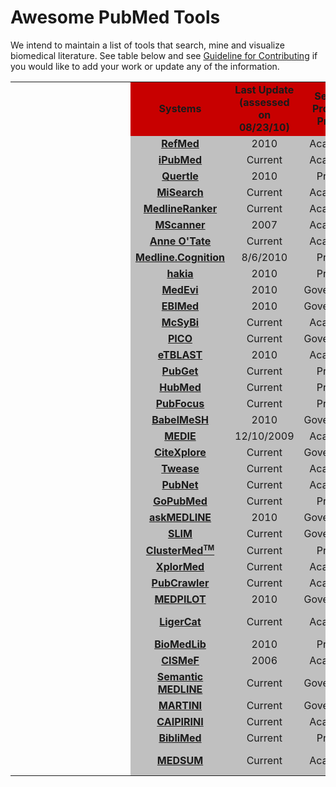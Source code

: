 # Awesome PubMed Tools

We intend to maintain a list of tools that search, mine and visualize biomedical literature. See table below and see [Guideline for Contributing]() if you would like to add your work or update any of the information.



<table style="text-align:center">
<tbody><tr><td width="0" id="1"></td><td width="0" id="2"></td><td width="0" id="3"></td><td width="0" id="4"></td><td width="0" id="5"></td><td width="0" id="6"></td><td width="0" id="7"></td><td width="0" id="8"></td><td width="0" id="9"></td><td width="0" id="10"></td><td width="0" id="11"></td><td width="0" id="12"></td>
<td bgcolor="#C80000"><b>Systems</b></td>
<td bgcolor="#C80000"><b>Last Update<br>(assessed on 08/23/10)</b></td>
<td bgcolor="#C80000"><b>Service Provider Profile</b></td>
<td bgcolor="#C80000"><b>Source Code Available</b></td>
<td bgcolor="#C80000"><b>System Output Format</b></td>
<td bgcolor="#C80000"><b>PubMed ID Links</b></td>
<td bgcolor="#C80000"><b>Full Text Links</b></td>
<td bgcolor="#C80000"><b>Related Article Links</b></td>
<td bgcolor="#C80000"><b>Export Search Results</b></td></tr>

<tr><td width="0"></td><td width="0" id="2"></td><td width="0"></td><td width="0"></td><td width="0"></td><td width="0"></td><td width="0" id="7"></td><td width="0"></td><td width="0"></td><td width="0"></td><td width="0"></td><td width="0"></td><td bgcolor="#C0C0C0"><b><a href="http://dm.postech.ac.kr/refmed/">RefMed</a></b>
</td><td bgcolor="#C0C0C0">2010</td><td bgcolor="#C0C0C0">Academic</td><td bgcolor="#C0C0C0">✗</td><td bgcolor="#C0C0C0">List</td><td bgcolor="#C0C0C0">✓</td><td bgcolor="#C0C0C0">✗</td><td bgcolor="#C0C0C0">✗</td><td bgcolor="#C0C0C0">✗

</td></tr><tr><td width="0"></td><td width="0"></td><td width="0"></td><td width="0"></td><td width="0"></td><td width="0"></td><td width="0"></td><td width="0"></td><td width="0" id="9"></td><td width="0"></td><td width="0"></td><td width="0"></td><td bgcolor="#C0C0C0"><b><a href="http://ipubmed.ics.uci.edu/">iPubMed</a></b>
</td><td bgcolor="#C0C0C0">Current</td><td bgcolor="#C0C0C0">Academic</td><td bgcolor="#C0C0C0">✗</td><td bgcolor="#C0C0C0">List</td><td bgcolor="#C0C0C0">✓</td><td bgcolor="#C0C0C0">✗</td><td bgcolor="#C0C0C0">✗</td><td bgcolor="#C0C0C0">✗

</td></tr><tr><td width="0"></td><td width="0"></td><td width="0" id="3"></td><td width="0"></td><td width="0"></td><td width="0"></td><td width="0"></td><td width="0" id="g8"></td><td width="0"></td><td width="0"></td><td width="0"></td><td width="0"></td><td bgcolor="#C0C0C0"><b><a href="http://www.quertle.info">Quertle</a></b>
</td><td bgcolor="#C0C0C0">2010</td><td bgcolor="#C0C0C0">Private</td><td bgcolor="#C0C0C0">✗</td><td bgcolor="#C0C0C0">List</td><td bgcolor="#C0C0C0">✓</td><td bgcolor="#C0C0C0">✓</td><td bgcolor="#C0C0C0">✗</td><td bgcolor="#C0C0C0">✗

</td></tr><tr><td width="0"></td><td width="0" id="2"></td><td width="0"></td><td width="0"></td><td width="0"></td><td width="0"></td><td width="0"></td><td width="0"></td><td width="0"></td><td width="0"></td><td width="0"></td><td width="0"></td><td bgcolor="#C0C0C0"><b><a href="http://misearch.ncibi.org">MiSearch</a></b>
</td><td bgcolor="#C0C0C0">Current</td><td bgcolor="#C0C0C0">Academic</td><td bgcolor="#C0C0C0">✗</td><td bgcolor="#C0C0C0">List</td><td bgcolor="#C0C0C0">✓</td><td bgcolor="#C0C0C0">✗</td><td bgcolor="#C0C0C0">✗</td><td bgcolor="#C0C0C0">✗

</td></tr><tr><td width="0" id="1"></td><td width="0"></td><td width="0"></td><td width="0"></td><td width="0"></td><td width="0" id="6"></td><td width="0"></td><td width="0"></td><td width="0"></td><td width="0"></td><td width="0"></td><td width="0"></td><td bgcolor="#C0C0C0"><b><a href="http://cbdm.mdc-berlin.de/tools/medlineranker/">MedlineRanker</a></b>
</td><td bgcolor="#C0C0C0">Current</td><td bgcolor="#C0C0C0">Academic</td><td bgcolor="#C0C0C0">✗</td><td bgcolor="#C0C0C0">List</td><td bgcolor="#C0C0C0">✓</td><td bgcolor="#C0C0C0">✗</td><td bgcolor="#C0C0C0">✗</td><td bgcolor="#C0C0C0">✗

</td></tr><tr><td width="0" id="1"></td><td width="0"></td><td width="0"></td><td width="0"></td><td width="0"></td><td width="0" id="g6"></td><td width="0"></td><td width="0"></td><td width="0"></td><td width="0"></td><td width="0"></td><td width="0"></td><td bgcolor="#C0C0C0"><b><a href="http://mscanner.stanford.edu">MScanner</a></b>
</td><td bgcolor="#C0C0C0">2007</td><td bgcolor="#C0C0C0">Academic</td><td bgcolor="#C0C0C0">✓</td><td bgcolor="#C0C0C0">List</td><td bgcolor="#C0C0C0">✓</td><td bgcolor="#C0C0C0">✗</td><td bgcolor="#C0C0C0">✗</td><td bgcolor="#C0C0C0">✗

</td></tr><tr><td width="0" id="g1"></td><td width="0"></td><td width="0"></td><td width="0" id="g4"></td><td width="0"></td><td width="0"></td><td width="0"></td><td width="0"></td><td width="0"></td><td width="0"></td><td width="0"></td><td width="0"></td><td bgcolor="#C0C0C0"><b><a href="http://128.248.65.185/cgi-bin/arrowsmith_uic/AnneOTate.cgi">Anne O'Tate</a>
</b></td><td bgcolor="#C0C0C0">Current</td><td bgcolor="#C0C0C0">Academic</td><td bgcolor="#C0C0C0">✗</td><td bgcolor="#C0C0C0">List</td><td bgcolor="#C0C0C0">✓</td><td bgcolor="#C0C0C0">✗</td><td bgcolor="#C0C0C0">✓</td><td bgcolor="#C0C0C0">✗

</td></tr><tr><td width="0"></td><td width="0" id="g2"></td><td width="0"></td><td width="0"></td><td width="0"></td><td width="0"></td><td width="0"></td><td width="0"></td><td width="0"></td><td width="0"></td><td width="0"></td><td width="0"></td><td bgcolor="#C0C0C0"><b><a href="http://www.semanticmedline.com/">Medline.Cognition</a></b>
</td><td bgcolor="#C0C0C0">8/6/2010</td><td bgcolor="#C0C0C0">Private</td><td bgcolor="#C0C0C0">✗</td><td bgcolor="#C0C0C0">List</td><td bgcolor="#C0C0C0">✓</td><td bgcolor="#C0C0C0">✗</td><td bgcolor="#C0C0C0">✗</td><td bgcolor="#C0C0C0">✗

</td></tr><tr><td width="0"></td><td width="0" id="g2"></td><td width="0"></td><td width="0"></td><td width="0"></td><td width="0"></td><td width="0"></td><td width="0"></td><td width="0"></td><td width="0"></td><td width="0"></td><td width="0"></td><td bgcolor="#C0C0C0"><b><a href="http://pubmed.hakia.com/">hakia</a></b>
</td><td bgcolor="#C0C0C0">2010</td><td bgcolor="#C0C0C0">Private</td><td bgcolor="#C0C0C0">✗</td><td bgcolor="#C0C0C0">List</td><td bgcolor="#C0C0C0">✓</td><td bgcolor="#C0C0C0">✗</td><td bgcolor="#C0C0C0">✗</td><td bgcolor="#C0C0C0">✗

</td></tr><tr><td width="0"></td><td width="0"></td><td width="0" id="3"></td><td width="0"></td><td width="0"></td><td width="0"></td><td width="0"></td><td width="0"></td><td width="0"></td><td width="0"></td><td width="0"></td><td width="0" id="12"></td><td bgcolor="#C0C0C0"><b><a href="http://www.ebi.ac.uk/Rebholz-srv/MedEvi/">MedEvi</a></b>
</td><td bgcolor="#C0C0C0">2010</td><td bgcolor="#C0C0C0">Government</td><td bgcolor="#C0C0C0">✗</td><td bgcolor="#C0C0C0">Table</td><td bgcolor="#C0C0C0">✓</td><td bgcolor="#C0C0C0">✗</td><td bgcolor="#C0C0C0">✗</td><td bgcolor="#C0C0C0">✗

</td></tr><tr><td width="0"></td><td width="0"></td><td width="0"></td><td width="0"></td><td width="0" id="5"></td><td width="0"></td><td width="0"></td><td width="0"></td><td width="0"></td><td width="0"></td><td width="0"></td><td width="0"></td><td bgcolor="#C0C0C0"><b><a href="http://www.ebi.ac.uk/Rebholz-srv/ebimed">EBIMed</a></b>
</td><td bgcolor="#C0C0C0">2010</td><td bgcolor="#C0C0C0">Government</td><td bgcolor="#C0C0C0">✗</td><td bgcolor="#C0C0C0">Table</td><td bgcolor="#C0C0C0">✓</td><td bgcolor="#C0C0C0">✗</td><td bgcolor="#C0C0C0">✗</td><td bgcolor="#C0C0C0">✗

</td></tr><tr><td width="0" id="1"></td><td width="0"></td><td width="0"></td><td width="0"></td><td width="0"></td><td width="0"></td><td width="0"></td><td width="0"></td><td width="0"></td><td width="0"></td><td width="0"></td><td width="0"></td><td bgcolor="#C0C0C0"><b><a href="http://textlens.hgc.jp/McSyBi/">McSyBi</a></b>
</td><td bgcolor="#C0C0C0">Current</td><td bgcolor="#C0C0C0">Academic</td><td bgcolor="#C0C0C0">✗</td><td bgcolor="#C0C0C0">List</td><td bgcolor="#C0C0C0">✓</td><td bgcolor="#C0C0C0">✗</td><td bgcolor="#C0C0C0">✗</td><td bgcolor="#C0C0C0">✗

</td></tr><tr><td width="0"></td><td width="0"></td><td width="0"></td><td width="0"></td><td width="0"></td><td width="0"></td><td width="0"></td><td width="0"></td><td width="0"></td><td width="0"></td><td width="0"></td><td width="0"></td><td bgcolor="#C0C0C0"><b><a href="http://pubmedhh.nlm.nih.gov/nlmd/pico/piconew.php">PICO</a></b>
</td><td bgcolor="#C0C0C0">Current</td><td bgcolor="#C0C0C0">Government</td><td bgcolor="#C0C0C0">✗</td><td bgcolor="#C0C0C0">List</td><td bgcolor="#C0C0C0">✓</td><td bgcolor="#C0C0C0">✓</td><td bgcolor="#C0C0C0">✓</td><td bgcolor="#C0C0C0">✗

</td></tr><tr><td width="0"></td><td width="0"></td><td width="0"></td><td width="0" id="4"></td><td width="0"></td><td width="0" id="6"></td><td width="0"></td><td width="0"></td><td width="0"></td><td width="0"></td><td width="0"></td><td width="0"></td><td bgcolor="#C0C0C0"><b><a href="http://etest.vbi.vt.edu/etblast3/">eTBLAST</a></b>
</td><td bgcolor="#C0C0C0">2010</td><td bgcolor="#C0C0C0">Academic</td><td bgcolor="#C0C0C0">✓</td><td bgcolor="#C0C0C0">List</td><td bgcolor="#C0C0C0">✓</td><td bgcolor="#C0C0C0">✗</td><td bgcolor="#C0C0C0">✗</td><td bgcolor="#C0C0C0">✗

</td></tr><tr><td width="0"></td><td width="0"></td><td width="0"></td><td width="0"></td><td width="0"></td><td width="0"></td><td width="0"></td><td width="0"></td><td width="0"></td><td width="0"></td><td width="0"></td><td width="0"></td><td bgcolor="#C0C0C0"><b><a href="http://pubget.com/">PubGet</a></b>
</td><td bgcolor="#C0C0C0">Current</td><td bgcolor="#C0C0C0">Private</td><td bgcolor="#C0C0C0">✗</td><td bgcolor="#C0C0C0">List</td><td bgcolor="#C0C0C0">✓</td><td bgcolor="#C0C0C0">✓</td><td bgcolor="#C0C0C0">✗</td><td bgcolor="#C0C0C0">✓

</td></tr><tr><td width="0"></td><td width="0" id="2"></td><td width="0"></td><td width="0"></td><td width="0"></td><td width="0"></td><td width="0" id="7"></td><td width="0"></td><td width="0"></td><td width="0"></td><td width="0"></td><td width="0"></td><td bgcolor="#C0C0C0"><b><a href="http://www.hubmed.org">HubMed</a></b>
</td><td bgcolor="#C0C0C0">Current</td><td bgcolor="#C0C0C0">Private</td><td bgcolor="#C0C0C0">✗</td><td bgcolor="#C0C0C0">List</td><td bgcolor="#C0C0C0">✓</td><td bgcolor="#C0C0C0">✓</td><td bgcolor="#C0C0C0">✓</td><td bgcolor="#C0C0C0">✓

</td></tr><tr><td width="0"></td><td width="0"></td><td width="0"></td><td width="0"></td><td width="0"></td><td width="0"></td><td width="0"></td><td width="0"></td><td width="0"></td><td width="0"></td><td width="0"></td><td width="0"></td><td bgcolor="#C0C0C0"><b><a href="http://www.pubfocus.com">PubFocus</a></b>
</td><td bgcolor="#C0C0C0">Current</td><td bgcolor="#C0C0C0">Private</td><td bgcolor="#C0C0C0">✗</td><td bgcolor="#C0C0C0">List</td><td bgcolor="#C0C0C0">✗</td><td bgcolor="#C0C0C0">✗</td><td bgcolor="#C0C0C0">✗</td><td bgcolor="#C0C0C0">✗

</td></tr><tr><td width="0"></td><td width="0"></td><td width="0"></td><td width="0"></td><td width="0"></td><td width="0"></td><td width="0"></td><td width="0"></td><td width="0"></td><td width="0"></td><td width="0" id="11"></td><td width="0"></td><td bgcolor="#C0C0C0"><b><a href="http://babelmesh.nlm.nih.gov/">BabelMeSH</a></b>
</td><td bgcolor="#C0C0C0">2010</td><td bgcolor="#C0C0C0">Government</td><td bgcolor="#C0C0C0">✗</td><td bgcolor="#C0C0C0">List</td><td bgcolor="#C0C0C0">✓</td><td bgcolor="#C0C0C0">✓</td><td bgcolor="#C0C0C0">✗</td><td bgcolor="#C0C0C0">✗

</td></tr><tr><td width="0"></td><td width="0"></td><td width="0" id="1"></td><td width="0"></td><td width="0" id="1"></td><td width="0"></td><td width="0"></td><td width="0"></td><td width="0"></td><td width="0"></td><td width="0"></td><td width="0"></td><td bgcolor="#C0C0C0"><b><a href="http://www-tsujii.is.s.u-tokyo.ac.jp/medie/">MEDIE</a></b>
</td><td bgcolor="#C0C0C0">12/10/2009</td><td bgcolor="#C0C0C0">Academic</td><td bgcolor="#C0C0C0">✗</td><td bgcolor="#C0C0C0">List</td><td bgcolor="#C0C0C0">✓</td><td bgcolor="#C0C0C0">✗</td><td bgcolor="#C0C0C0">✗</td><td bgcolor="#C0C0C0">✗

</td></tr><tr><td width="0"></td><td width="0"></td><td width="0"></td><td width="0"></td><td width="0"></td><td width="0"></td><td width="0"></td><td width="0"></td><td width="0"></td><td width="0"></td><td width="0"></td><td width="0"></td><td bgcolor="#C0C0C0"><b><a href="http://www.ebi.ac.uk/citexplore">CiteXplore</a></b>
</td><td bgcolor="#C0C0C0">Current</td><td bgcolor="#C0C0C0">Government</td><td bgcolor="#C0C0C0">✗</td><td bgcolor="#C0C0C0">List</td><td bgcolor="#C0C0C0">✓</td><td bgcolor="#C0C0C0">✓</td><td bgcolor="#C0C0C0">✗</td><td bgcolor="#C0C0C0">✓

</td></tr><tr><td width="0"></td><td width="0" id="2"></td><td width="0"></td><td width="0"></td><td width="0"></td><td width="0"></td><td width="0"></td><td width="0"></td><td width="0"></td><td width="0"></td><td width="0"></td><td width="0"></td><td bgcolor="#C0C0C0"><b><a href="http://www.twease.org/medline/app">Twease</a></b>
</td><td bgcolor="#C0C0C0">Current</td><td bgcolor="#C0C0C0">Academic</td><td bgcolor="#C0C0C0">✓</td><td bgcolor="#C0C0C0">List</td><td bgcolor="#C0C0C0">✓</td><td bgcolor="#C0C0C0">✗</td><td bgcolor="#C0C0C0">✓</td><td bgcolor="#C0C0C0">✗

</td></tr><tr><td width="0"></td><td width="0"></td><td width="0"></td><td width="0"></td><td width="0" id="5"></td><td width="0"></td><td width="0" id="7"></td><td width="0"></td><td width="0"></td><td width="0"></td><td width="0"></td><td width="0"></td><td bgcolor="#C0C0C0"><b><a href="http://pubnet.gersteinlab.org/">PubNet</a></b>
</td><td bgcolor="#C0C0C0">Current</td><td bgcolor="#C0C0C0">Academic</td><td bgcolor="#C0C0C0">✗</td><td bgcolor="#C0C0C0">Graph</td><td bgcolor="#C0C0C0">✓</td><td bgcolor="#C0C0C0">✗</td><td bgcolor="#C0C0C0">✗</td><td bgcolor="#C0C0C0">✓

</td></tr><tr><td width="0" id="1"></td><td width="0"></td><td width="0" id="3"></td><td width="0" id="4"></td><td width="0" id="5"></td><td width="0"></td><td width="0"></td><td width="0"></td><td width="0"></td><td width="0"></td><td width="0"></td><td width="0"></td><td bgcolor="#C0C0C0"><b><a href="http://www.gopubmed.org">GoPubMed</a></b>
</td><td bgcolor="#C0C0C0">Current</td><td bgcolor="#C0C0C0">Private</td><td bgcolor="#C0C0C0">✗</td><td bgcolor="#C0C0C0">List</td><td bgcolor="#C0C0C0">✓</td><td bgcolor="#C0C0C0">✓</td><td bgcolor="#C0C0C0">✓</td><td bgcolor="#C0C0C0">✓

</td></tr><tr><td width="0"></td><td width="0"></td><td width="0"></td><td width="0"></td><td width="0"></td><td width="0"></td><td width="0"></td><td width="0" id="8"></td><td width="0"></td><td width="0"></td><td width="0"></td><td width="0"></td><td bgcolor="#C0C0C0"><b><a href="http://askmedline.nlm.nih.gov/ask/ask.php">askMEDLINE</a></b>
</td><td bgcolor="#C0C0C0">2010</td><td bgcolor="#C0C0C0">Government</td><td bgcolor="#C0C0C0">✗</td><td bgcolor="#C0C0C0">List</td><td bgcolor="#C0C0C0">✓</td><td bgcolor="#C0C0C0">✓</td><td bgcolor="#C0C0C0">✓</td><td bgcolor="#C0C0C0">✗

</td></tr><tr><td width="0"></td><td width="0"></td><td width="0"></td><td width="0"></td><td width="0"></td><td width="0"></td><td width="0"></td><td width="0"></td><td width="0"></td><td width="0"></td><td width="0"></td><td width="0"></td><td bgcolor="#C0C0C0"><b><a href="https://pmi.nlm.nih.gov/slim/">SLIM</a></b>
</td><td bgcolor="#C0C0C0">Current</td><td bgcolor="#C0C0C0">Government</td><td bgcolor="#C0C0C0">✗</td><td bgcolor="#C0C0C0">List</td><td bgcolor="#C0C0C0">✓</td><td bgcolor="#C0C0C0">✓</td><td bgcolor="#C0C0C0">✓</td><td bgcolor="#C0C0C0">✗

</td></tr><tr><td width="0" id="1"></td><td width="0"></td><td width="0"></td><td width="0"></td><td width="0"></td><td width="0"></td><td width="0"></td><td width="0"></td><td width="0"></td><td width="0"></td><td width="0"></td><td width="0"></td><td bgcolor="#C0C0C0"><b><a href="http://demos.vivisimo.com/clustermed">ClusterMed<sup><small>TM</small></sup></a></b>
</td><td bgcolor="#C0C0C0">Current</td><td bgcolor="#C0C0C0">Private</td><td bgcolor="#C0C0C0">✗</td><td bgcolor="#C0C0C0">List</td><td bgcolor="#C0C0C0">✓</td><td bgcolor="#C0C0C0">✗</td><td bgcolor="#C0C0C0">✗</td><td bgcolor="#C0C0C0">✓

</td></tr><tr><td width="0" id="1"></td><td width="0"></td><td width="0"></td><td width="0"></td><td width="0"></td><td width="0"></td><td width="0"></td><td width="0"></td><td width="0"></td><td width="0"></td><td width="0"></td><td width="0"></td><td bgcolor="#C0C0C0"><b><a href="http://www.ogic.ca/projects/xplormed//">XplorMed</a></b>
</td><td bgcolor="#C0C0C0">Current</td><td bgcolor="#C0C0C0">Academic</td><td bgcolor="#C0C0C0">✗</td><td bgcolor="#C0C0C0">List</td><td bgcolor="#C0C0C0">✓</td><td bgcolor="#C0C0C0">✗</td><td bgcolor="#C0C0C0">✗</td><td bgcolor="#C0C0C0">✗

</td></tr><tr><td width="0"></td><td width="0"></td><td width="0"></td><td width="0"></td><td width="0"></td><td width="0"></td><td width="0"></td><td width="0"></td><td width="0"></td><td width="0" id="10"></td><td width="0"></td><td width="0"></td><td bgcolor="#C0C0C0"><b><a href="http://pubcrawler.gen.tcd.ie/">PubCrawler</a></b>
</td><td bgcolor="#C0C0C0">Current</td><td bgcolor="#C0C0C0">Academic</td><td bgcolor="#C0C0C0">✗</td><td bgcolor="#C0C0C0">List</td><td bgcolor="#C0C0C0">✓</td><td bgcolor="#C0C0C0">✗</td><td bgcolor="#C0C0C0">✓</td><td bgcolor="#C0C0C0">✓

</td></tr><tr><td width="0"></td><td width="0" id="2"></td><td width="0"></td><td width="0"></td><td width="0"></td><td width="0"></td><td width="0"></td><td width="0"></td><td width="0"></td><td width="0"></td><td width="0" id="11"></td><td width="0"></td><td bgcolor="#C0C0C0"><b><a href="http://http://www.medpilot.de//">MEDPILOT</a></b>
</td><td bgcolor="#C0C0C0">2010</td><td bgcolor="#C0C0C0">Government</td><td bgcolor="#C0C0C0">✗</td><td bgcolor="#C0C0C0">List</td><td bgcolor="#C0C0C0">✓</td><td bgcolor="#C0C0C0">✗</td><td bgcolor="#C0C0C0">✓</td><td bgcolor="#C0C0C0">✓

</td></tr><tr><td width="0" id="1"></td><td width="0"></td><td width="0"></td><td width="0"></td><td width="0"></td><td width="0"></td><td width="0"></td><td width="0"></td><td width="0"></td><td width="0"></td><td width="0"></td><td width="0"></td><td bgcolor="#C0C0C0"><b><a href="http://ligercat.ubio.org/">LigerCat</a></b>
</td><td bgcolor="#C0C0C0">Current</td><td bgcolor="#C0C0C0">Academic</td><td bgcolor="#C0C0C0">✗</td><td bgcolor="#C0C0C0">Word cloud</td><td bgcolor="#C0C0C0">n/a</td><td bgcolor="#C0C0C0">n/a</td><td bgcolor="#C0C0C0">n/a</td><td bgcolor="#C0C0C0">n/a

</td></tr><tr><td width="0"></td><td width="0" id="1"></td><td width="0" id="1"></td><td width="0"></td><td width="0"></td><td width="0"></td><td width="0"></td><td width="0"></td><td width="0"></td><td width="0" id="1"></td><td width="0"></td><td width="0"></td><td bgcolor="#C0C0C0"><b><a href="http://www.bmlsearch.com/">BioMedLib</a></b>
</td><td bgcolor="#C0C0C0">2010</td><td bgcolor="#C0C0C0">Private</td><td bgcolor="#C0C0C0">✗</td><td bgcolor="#C0C0C0">List</td><td bgcolor="#C0C0C0">✓</td><td bgcolor="#C0C0C0">✓</td><td bgcolor="#C0C0C0">✓</td><td bgcolor="#C0C0C0">✗

</td></tr><tr><td width="0"></td><td width="0" id="2"></td><td width="0"></td><td width="0"></td><td width="0"></td><td width="0"></td><td width="0"></td><td width="0"></td><td width="0"></td><td width="0"></td><td width="0" id="11"></td><td width="0"></td><td bgcolor="#C0C0C0"><b><a href="http://www.cismef.org/">CISMeF</a></b>
</td><td bgcolor="#C0C0C0">2006</td><td bgcolor="#C0C0C0">Academic</td><td bgcolor="#C0C0C0">✗</td><td bgcolor="#C0C0C0">List</td><td bgcolor="#C0C0C0">n/a</td><td bgcolor="#C0C0C0">n/a</td><td bgcolor="#C0C0C0">n/a</td><td bgcolor="#C0C0C0">n/a

</td></tr><tr><td width="0"></td><td width="0"></td><td width="0"></td><td width="0"></td><td width="0"></td><td width="0"></td><td width="0" id="7"></td><td width="0"></td><td width="0"></td><td width="0"></td><td width="0"></td><td width="0"></td><td bgcolor="#C0C0C0"><b><a href="http://skr3.nlm.nih.gov/SemMedDemo/">Semantic MEDLINE</a></b>
</td><td bgcolor="#C0C0C0">Current</td><td bgcolor="#C0C0C0">Government</td><td bgcolor="#C0C0C0">✗</td><td bgcolor="#C0C0C0">Graph</td><td bgcolor="#C0C0C0">✓</td><td bgcolor="#C0C0C0">✗</td><td bgcolor="#C0C0C0">✗</td><td bgcolor="#C0C0C0">✗

</td></tr><tr><td width="0"></td><td width="0"></td><td width="0"></td><td width="0"></td><td width="0" id="5"></td><td width="0" id="6"></td><td width="0"></td><td width="0"></td><td width="0"></td><td width="0"></td><td width="0"></td><td width="0"></td><td bgcolor="#C0C0C0"><b><a href="http://martini.embl.de/martini/index.jsp">MARTINI</a></b>
</td><td bgcolor="#C0C0C0">Current</td><td bgcolor="#C0C0C0">Government</td><td bgcolor="#C0C0C0">✗</td><td bgcolor="#C0C0C0">Table</td><td bgcolor="#C0C0C0">✓</td><td bgcolor="#C0C0C0">✗</td><td bgcolor="#C0C0C0">✗</td><td bgcolor="#C0C0C0">✓

</td></tr><tr><td width="0"></td><td width="0"></td><td width="0"></td><td width="0"></td><td width="0" id="5"></td><td width="0" id="6"></td><td width="0"></td><td width="0"></td><td width="0"></td><td width="0"></td><td width="0"></td><td width="0"></td><td bgcolor="#C0C0C0"><b><a href="http://caipirini.org/index.jsp">CAIPIRINI</a></b>
</td><td bgcolor="#C0C0C0">Current</td><td bgcolor="#C0C0C0">Academic</td><td bgcolor="#C0C0C0">✗</td><td bgcolor="#C0C0C0">Table</td><td bgcolor="#C0C0C0">✓</td><td bgcolor="#C0C0C0">✗</td><td bgcolor="#C0C0C0">✗</td><td bgcolor="#C0C0C0">✓

</td></tr><tr><td width="0"></td><td width="0"></td><td width="0" id="1"></td><td width="0"></td><td width="0"></td><td width="0"></td><td width="0"></td><td width="0"></td><td width="0"></td><td width="0"></td><td width="0" id="1"></td><td width="0"></td><td bgcolor="#C0C0C0"><b><a href="http://Biblimed.fr/">BibliMed</a></b>
</td><td bgcolor="#C0C0C0">Current</td><td bgcolor="#C0C0C0">Private</td><td bgcolor="#C0C0C0">✗</td><td bgcolor="#C0C0C0">List</td><td bgcolor="#C0C0C0">✓</td><td bgcolor="#C0C0C0">✓</td><td bgcolor="#C0C0C0">✓</td><td bgcolor="#C0C0C0">✓

</td></tr><tr><td width="0"></td><td width="0"></td><td width="0"></td><td width="0"></td><td width="0"></td><td width="0"></td><td width="0"></td><td width="0"></td><td width="0"></td><td width="0"></td><td width="0"></td><td width="0"></td><td bgcolor="#C0C0C0"><b><a href="http://webtools.mf.uni-lj.si/public/medsum.html">MEDSUM</a></b>
</td><td bgcolor="#C0C0C0">Current</td><td bgcolor="#C0C0C0">Academic</td><td bgcolor="#C0C0C0">✗</td><td bgcolor="#C0C0C0">Summary Stats</td><td bgcolor="#C0C0C0">n/a</td><td bgcolor="#C0C0C0">n/a</td><td bgcolor="#C0C0C0">n/a</td><td bgcolor="#C0C0C0">n/a
</td></tr></tbody></table>
